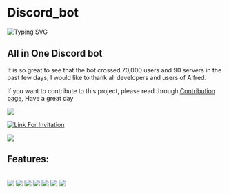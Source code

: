 # Discord_bot
![Typing SVG](https://readme-typing-svg.herokuapp.com/?lines=Hi%20I%20am%20Alfred;A%20powerful%20Discord%20Bot&font=Comfortaa)
## All in One Discord bot

It is so great to see that the bot crossed 70,000 users and 90 servers in the past few days, I would like to thank all developers and users of Alfred. 

If you want to contribute to this project, please read through [Contribution page](https://github.com/alvinbengeorge/alfred-discord-bot/blob/replit/CONTRIBUTING.md), Have a great day

<a href="https://github.com/alvinbengeorge/alfred-discord-bot">
    <img src="https://contrib.rocks/image?repo=alvinbengeorge/alfred-discord-bot">
</a>

[![Link For Invitation](https://img.shields.io/badge/Invite%20to%20Your%20server-7289DA?style=for-the-badge&logo=discord&logoColor=white)](https://discord.com/api/oauth2/authorize?client_id=811591623242154046&permissions=8&scope=bot%20applications.commands)

<img src="https://github.com/alvinbengeorge/alfred-discord-bot/blob/replit/Krypton.png">

## Features: 

\
<img src="https://img.shields.io/badge/python-0257be?style=for-the-badge&logo=python&logoColor=white">
<img src="https://img.shields.io/badge/music-0257be?style=for-the-badge&logo=youtube&logoColor=white">
<img src="https://img.shields.io/badge/Entrar_announcements_for_grade_12th-0257be?style=for-the-badge&logo=entrar&logoColor=white">
<img src="https://img.shields.io/badge/Fun_apis-0257be?style=for-the-badge&logo=api&logoColor=white">
<img src="https://img.shields.io/badge/Plugins-0257be?style=for-the-badge&logo=python&logoColor=white">
<img src="https://img.shields.io/badge/Cogs-Powerful_developer_friendly_cogs-0257be?style=for-the-badge&logo=discord&logoColor=white">
<img src="https://shields.io/github/forks/alvinbengeorge/alfred-discord-bot?label=Fork&style=for-the-badge&logo=github">

